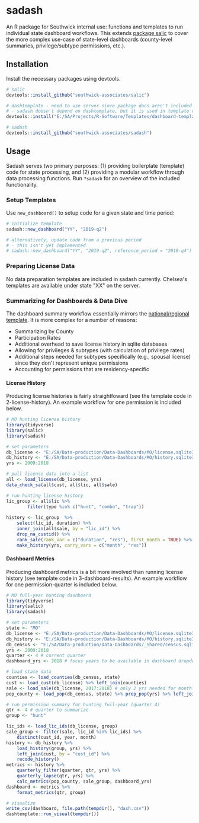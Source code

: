 
# sadash

An R package for Southwick internal use: functions and templates to run individual state dashboard workflows. This extends [package salic](https://southwick-associates.github.io/salic/) to cover the more complex use-case of state-level dashboards (county-level summaries, privilege/subtype permissions, etc.).

## Installation

Install the necessary packages using devtools. 

``` r
# salic
devtools::install_github("southwick-associates/salic")

# dashtemplate - need to use server since package docs aren't included in repo
# - sadash doesn't depend on dashtemplate, but it is used in template code for run_visual()
devtools::install("E:/SA/Projects/R-Software/Templates/dashboard-template")

# sadash
devtools::install_github("southwick-associates/sadash")
```

## Usage

Sadash serves two primary purposes: (1) providing boilerplate (template) code for state processing, and (2) providing a modular workflow through data processing functions. Run `?sadash` for an overview of the included functionality.

### Setup Templates

Use `new_dashboard()` to setup code for a given state and time period:

``` r
# initialize template
sadash::new_dashboard("YY", "2019-q2")

# alternatively, update code from a previous period
# - this isn't yet implemented
# sadash::new_dashboard("YY", "2019-q2", reference_period = "2018-q4")
```

### Preparing License Data

No data preparation templates are included in sadash currently. Chelsea's templates are available under state "XX" on the server.

### Summarizing for Dashboards & Data Dive

The dashboard summary workflow essentially mirrors the [national/regional template](https://github.com/southwick-associates/dashboard-template). It is more complex for a number of reasons:

- Summarizing by County
- Participation Rates
- Additional overhead to save license history in sqlite databases
- Allowing for privileges & subtypes (with calculation of privilege rates)
- Additional steps needed for subtypes specifically (e.g., spousal license) since they don't represent unique permissions
- Accounting for permissions that are residency-specific

#### License History

Producing license histories is fairly straightfoward (see the template code in 2-license-history). An example workflow for one permission is included below.

``` r
# MO hunting license history
library(tidyverse)
library(salic)
library(sadash)

# set parameters
db_license <- "E:/SA/Data-production/Data-Dashboards/MO/license.sqlite3"
db_history <- "E:/SA/Data-production/Data-Dashboards/MO/history.sqlite3"
yrs <- 2009:2018

# pull license data into a list
all <- load_license(db_license, yrs)
data_check_sa(all$cust, all$lic, all$sale)

# run hunting license history
lic_group <- all$lic %>%
        filter(type %in% c("hunt", "combo", "trap"))
    
history <- lic_group  %>%
    select(lic_id, duration) %>%
    inner_join(all$sale, by = "lic_id") %>%
    drop_na_custid() %>%
    rank_sale(rank_var = c("duration", "res"), first_month = TRUE) %>%
    make_history(yrs, carry_vars = c("month", "res"))
```

#### Dashboard Metrics

Producing dashboard metrics is a bit more involved than running license history (see template code in 3-dashboard-results). An example workflow for one permission-quarter is included below.

``` r
# MO full-year hunting dashboard
library(tidyverse)
library(salic)
library(sadash)

# set parameters
state <- "MO"
db_license <- "E:/SA/Data-production/Data-Dashboards/MO/license.sqlite3"
db_history <- "E:/SA/Data-production/Data-Dashboards/MO/history.sqlite3"
db_census <- "E:/SA/Data-production/Data-Dashboards/_Shared/census.sqlite3"
yrs <- 2009:2018
quarter <- 4 # current quarter
dashboard_yrs <- 2018 # focus years to be available in dashboard dropdown menu

# load state data
counties <- load_counties(db_census, state)
cust <- load_cust(db_license) %>% left_join(counties)
sale <- load_sale(db_license, 2017:2018) # only 2 yrs needed for monthly breakouts
pop_county <- load_pop(db_census, state) %>% prep_pop(yrs) %>% left_join(counties)

# run permission summary for hunting full-year (quarter 4)
qtr <- 4 # quarter to summarize
group <- "hunt"

lic_ids <- load_lic_ids(db_license, group)
sale_group <- filter(sale, lic_id %in% lic_ids) %>% 
    distinct(cust_id, year, month)
history <- db_history %>%
    load_history(group, yrs) %>%
    left_join(cust, by = "cust_id") %>%
    recode_history()
metrics <- history %>%
    quarterly_filter(quarter, qtr, yrs) %>%
    quarterly_lapse(qtr, yrs) %>%
    calc_metrics(pop_county, sale_group, dashboard_yrs)
dashboard <- metrics %>%
    format_metrics(qtr, group)

# visualize
write_csv(dashboard, file.path(tempdir(), "dash.csv"))
dashtemplate::run_visual(tempdir())
```
